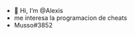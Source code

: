 - 👋 Hi, I’m @Alexis
- me interesa la programacion de cheats
- Musso#3852    
<!---
Alexis7A/Alexis7A is a ✨ special ✨ repository because its `README.md` (this file) appears on your GitHub profile.
You can click the Preview link to take a look at your changes.
--->
